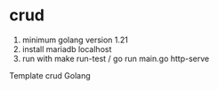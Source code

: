 # crud

1. minimum golang version 1.21
2. install mariadb localhost
3. run with make run-test / go run main.go http-serve

Template crud Golang
